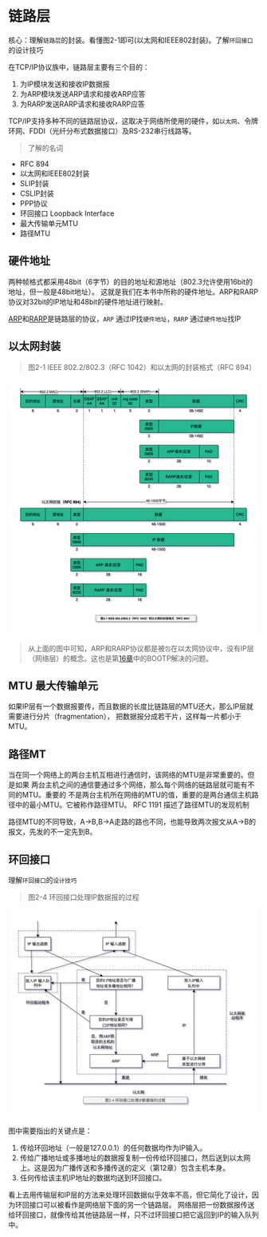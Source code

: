 # 链路层

核心：理解`链路层`的封装。看懂图2-1即可(以太网和IEEE802封装)。了解`环回接口`的设计技巧

在TCP/IP协议族中，链路层主要有三个目的：

1. 为IP模块发送和接收IP数据报
2. 为ARP模块发送ARP请求和接收ARP应答
3. 为RARP发送RARP请求和接收RARP应答

TCP/IP支持多种不同的链路层协议，这取决于网络所使用的硬件，如`以太网`、令牌环网、FDDI（光纤分布式数据接口）及RS-232串行线路等。

> 了解的名词

- RFC 894
- 以太网和IEEE802封装
- SLIP封装
- CSLIP封装
- PPP协议
- 环回接口 Loopback Interface
- 最大传输单元MTU
- 路径MTU

## 硬件地址

两种帧格式都采用48bit（6字节）的目的地址和源地址（802.3允许使用16bit的地址，但一般是48bit地址）。
这就是我们在本书中所称的硬件地址。ARP和RARP协议对32bit的IP地址和48bit的硬件地址进行映射。

[ARP](./chp-04.md)和[RARP](./chp-05.md)是链路层的协议，`ARP` 通过IP找`硬件地址`，`RARP` 通过`硬件地址`找IP

## 以太网封装

> 图2-1 IEEE 802.2/802.3（RFC 1042）和以太网的封装格式（RFC 894）

![TCP-IP-2-1.png](./images/TCP-IP-2-1.png)

> 从上面的图中可知，ARP和RARP协议都是被`包`在以太网协议中，没有IP层（网络层）的概念。这也是第[16章](chp-16.md)中的BOOTP解决的问题。

## MTU 最大传输单元

如果IP层有一个数据报要传，而且数据的长度比链路层的MTU还大，那么IP层就需要进行分片（fragmentation），
把数据报分成若干片，这样每一片都小于MTU。

## 路径MT

当在同一个网络上的两台主机互相进行通信时，该网络的MTU是非常重要的。但是如果
两台主机之间的通信要通过多个网络，那么每个网络的链路层就可能有不同的MTU。重要的
不是两台主机所在网络的MTU的值，重要的是两台通信主机路径中的最小MTU。它被称作路径MTU。
RFC 1191 描述了路径MTU的发现机制

路径MTU的不同导致，A->B,B->A走路的路也不同，也能导致两次报文从A->B的报文，先发的不一定先到B。

## 环回接口

理解`环回接口`的`设计技巧`

> 图2-4 环回接口处理IP数据报的过程

![TCP-IP-2-4.png](./images/TCP-IP-2-4.png)

图中需要指出的关键点是：

1) 传给环回地址（一般是127.0.0.1）的任何数据均作为IP输入。
2) 传给广播地址或多播地址的数据报复制一份传给环回接口，然后送到以太网上。这是因为广播传送和多播传送的定义（第12章）包含主机本身。
3) 任何传给该主机IP地址的数据均送到环回接口。

看上去用传输层和IP层的方法来处理环回数据似乎效率不高，但它简化了设计，因为环回接口可以被看作是网络层下面的另一个链路层。
网络层把一份数据报传送给环回接口，就像传给其他链路层一样，只不过环回接口把它返回到IP的输入队列中。
